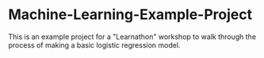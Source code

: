 # Machine-Learning-Example-Project
This is an example project for a "Learnathon" workshop to walk through the process of making a basic logistic regression model. 
